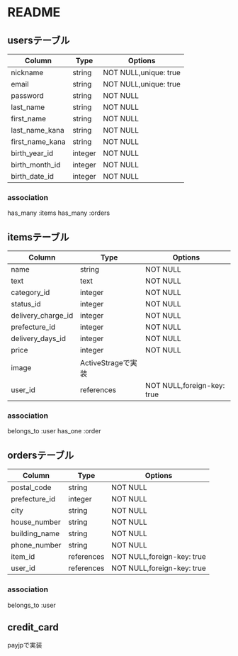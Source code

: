 # README

## usersテーブル

| Column          | Type     | Options               |
|-----------------|----------|-----------------------|
| nickname        | string   | NOT NULL,unique: true |       
| email           | string   | NOT NULL,unique: true |
| password        | string   | NOT NULL              |
| last_name       | string   | NOT NULL              | 
| first_name      | string   | NOT NULL              |
| last_name_kana  | string   | NOT NULL              |
| first_name_kana | string   | NOT NULL              |
| birth_year_id   | integer  | NOT NULL              |
| birth_month_id  | integer  | NOT NULL              |
| birth_date_id   | integer  | NOT NULL              |

### association

has_many :items
has_many :orders


## itemsテーブル

| Column             | Type      | Options                    |
|--------------------|-----------|----------------------------|
| name               | string    | NOT NULL                   |
| text               | text      | NOT NULL                   |
| category_id        | integer   | NOT NULL                   |
| status_id          | integer   | NOT NULL                   |
| delivery_charge_id | integer   | NOT NULL                   |
| prefecture_id      | integer   | NOT NULL                   |
| delivery_days_id   | integer   | NOT NULL                   |
| price              | integer   | NOT NULL                   |
| image              | ActiveStrageで実装                      |
| user_id            | references| NOT NULL,foreign-key: true |

### association

belongs_to :user
has_one :order


## ordersテーブル

| Column             | Type      | Options                    |
|--------------------|-----------|----------------------------|
| postal_code        | string    | NOT NULL                   |
| prefecture_id      | integer   | NOT NULL                   |
| city               | string    | NOT NULL                   |
| house_number       | string    | NOT NULL                   |
| building_name      | string    | NOT NULL                   |
| phone_number       | string    | NOT NULL                   |
| item_id            | references| NOT NULL,foreign-key: true |
| user_id            | references| NOT NULL,foreign-key: true |


### association
belongs_to :user


## credit_card
payjpで実装